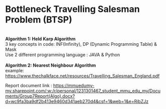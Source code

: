 # Bottleneck Travelling Salesman Problem (BTSP)

<br><b> Algorithm 1: Held Karp Algorithm </b>
<br>3 key concepts in code: INF(Infinity), DP (Dynamic Programming Table) & Mask
<br>Use 2 different programming language : JAVA & Python
<br>
<br><b> Algorithm 2: Nearest Neighbour Algorithm </b>
<br>example: https://www.thechalkface.net/resources/Travelling_Salesman_England.pdf

Report document link : https://mmuedumy-my.sharepoint.com/:w:/r/personal/1231301467_student_mmu_edu_my/Documents/Group7Report(Algo).docx?d=wc9fa3ba9df2b413e9460d341aeb270d4&csf=1&web=1&e=RibZJz

